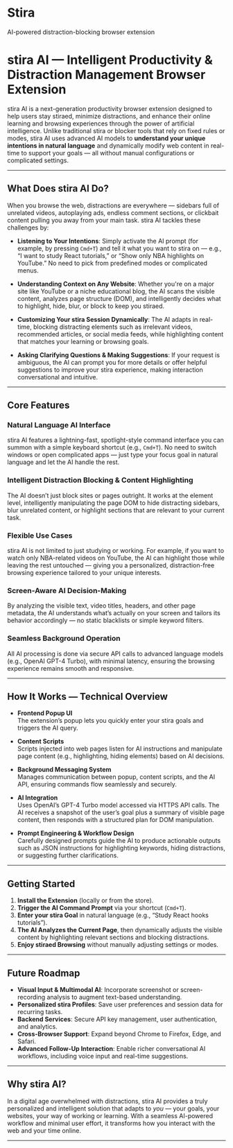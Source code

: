 # Stira
AI-powered distraction-blocking browser extension

# stira AI — Intelligent Productivity & Distraction Management Browser Extension

stira AI is a next-generation productivity browser extension designed to help users stay stiraed, minimize distractions, and enhance their online learning and browsing experiences through the power of artificial intelligence. Unlike traditional stira or blocker tools that rely on fixed rules or modes, stira AI uses advanced AI models to **understand your unique intentions in natural language** and dynamically modify web content in real-time to support your goals — all without manual configurations or complicated settings.

---

## What Does stira AI Do?

When you browse the web, distractions are everywhere — sidebars full of unrelated videos, autoplaying ads, endless comment sections, or clickbait content pulling you away from your main task. stira AI tackles these challenges by:

- **Listening to Your Intentions**: Simply activate the AI prompt (for example, by pressing `Cmd+T`) and tell it what you want to stira on — e.g., “I want to study React tutorials,” or “Show only NBA highlights on YouTube.” No need to pick from predefined modes or complicated menus.

- **Understanding Context on Any Website**: Whether you're on a major site like YouTube or a niche educational blog, the AI scans the visible content, analyzes page structure (DOM), and intelligently decides what to highlight, hide, blur, or block to keep you stiraed.

- **Customizing Your stira Session Dynamically**: The AI adapts in real-time, blocking distracting elements such as irrelevant videos, recommended articles, or social media feeds, while highlighting content that matches your learning or browsing goals.

- **Asking Clarifying Questions & Making Suggestions**: If your request is ambiguous, the AI can prompt you for more details or offer helpful suggestions to improve your stira experience, making interaction conversational and intuitive.

---

## Core Features

### Natural Language AI Interface  
stira AI features a lightning-fast, spotlight-style command interface you can summon with a simple keyboard shortcut (e.g., `Cmd+T`). No need to switch windows or open complicated apps — just type your focus goal in natural language and let the AI handle the rest.

### Intelligent Distraction Blocking & Content Highlighting  
The AI doesn’t just block sites or pages outright. It works at the element level, intelligently manipulating the page DOM to hide distracting sidebars, blur unrelated content, or highlight sections that are relevant to your current task.

### Flexible Use Cases  
stira AI is not limited to just studying or working. For example, if you want to watch only NBA-related videos on YouTube, the AI can highlight those while leaving the rest untouched — giving you a personalized, distraction-free browsing experience tailored to your unique interests.

### Screen-Aware AI Decision-Making  
By analyzing the visible text, video titles, headers, and other page metadata, the AI understands what’s actually on your screen and tailors its behavior accordingly — no static blacklists or simple keyword filters.

### Seamless Background Operation  
All AI processing is done via secure API calls to advanced language models (e.g., OpenAI GPT-4 Turbo), with minimal latency, ensuring the browsing experience remains smooth and responsive.

---

## How It Works — Technical Overview

- **Frontend Popup UI**  
  The extension’s popup lets you quickly enter your stira goals and triggers the AI query.

- **Content Scripts**  
  Scripts injected into web pages listen for AI instructions and manipulate page content (e.g., highlighting, hiding elements) based on AI decisions.

- **Background Messaging System**  
  Manages communication between popup, content scripts, and the AI API, ensuring commands flow seamlessly and securely.

- **AI Integration**  
  Uses OpenAI’s GPT-4 Turbo model accessed via HTTPS API calls. The AI receives a snapshot of the user’s goal plus a summary of visible page content, then responds with a structured plan for DOM manipulation.

- **Prompt Engineering & Workflow Design**  
  Carefully designed prompts guide the AI to produce actionable outputs such as JSON instructions for highlighting keywords, hiding distractions, or suggesting further clarifications.

---

## Getting Started

1. **Install the Extension** (locally or from the store).
2. **Trigger the AI Command Prompt** via your shortcut (`Cmd+T`).
3. **Enter your stira Goal** in natural language (e.g., “Study React hooks tutorials”).
4. **The AI Analyzes the Current Page**, then dynamically adjusts the visible content by highlighting relevant sections and blocking distractions.
5. **Enjoy stiraed Browsing** without manually adjusting settings or modes.

---

## Future Roadmap

- **Visual Input & Multimodal AI**: Incorporate screenshot or screen-recording analysis to augment text-based understanding.
- **Personalized stira Profiles**: Save user preferences and session data for recurring tasks.
- **Backend Services**: Secure API key management, user authentication, and analytics.
- **Cross-Browser Support**: Expand beyond Chrome to Firefox, Edge, and Safari.
- **Advanced Follow-Up Interaction**: Enable richer conversational AI workflows, including voice input and real-time suggestions.

---

## Why stira AI?

In a digital age overwhelmed with distractions, stira AI provides a truly personalized and intelligent solution that adapts to *you* — your goals, your websites, your way of working or learning. With a seamless AI-powered workflow and minimal user effort, it transforms how you interact with the web and your time online.

---